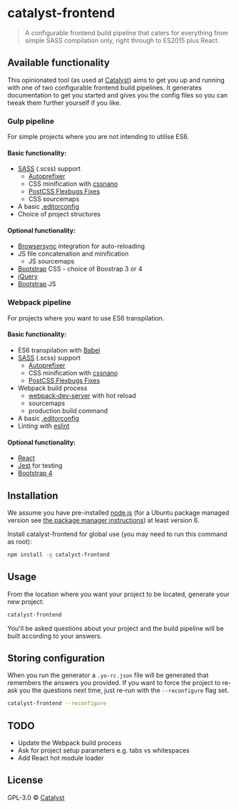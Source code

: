 # catalyst-frontend
> A configurable frontend build pipeline that caters for everything from simple SASS compilation only, right through to ES2015 plus React.

## Available functionality

This opinionated tool (as used at [Catalyst](http://catalyst.net.nz/)) aims to
get you up and running with one of two configurable frontend build pipelines. It
generates documentation to get you started and gives you the config files so you
can tweak them further yourself if you like.

### Gulp pipeline

For simple projects where you are not intending to utilise ES6.

#### Basic functionality:

* [SASS](http://sass-lang.com/) (.scss) support
  - [Autoprefixer](https://github.com/postcss/autoprefixer#autoprefixer-)
  - CSS minification with [cssnano](http://cssnano.co/)
  - [PostCSS Flexbugs Fixes](https://github.com/luisrudge/postcss-flexbugs-fixes)
  - CSS sourcemaps
* A basic [.editorconfig](http://editorconfig.org/)
* Choice of project structures

#### Optional functionality:

* [Browsersync](https://browsersync.io/) integration for auto-reloading
* JS file concatenation and minification
  - JS sourcemaps
* [Bootstrap](http://getbootstrap.com/) CSS - choice of Boostrap 3 or 4
* [jQuery](https://jquery.com/)
* [Bootstrap](http://getbootstrap.com/) JS

### Webpack pipeline

For projects where you want to use ES6 transpilation.

#### Basic functionality:

* ES6 transpilation with [Babel](https://babeljs.io/)
* [SASS](http://sass-lang.com/) (.scss) support
  - [Autoprefixer](https://github.com/postcss/autoprefixer#autoprefixer-)
  - CSS minification with [cssnano](http://cssnano.co/)
  - [PostCSS Flexbugs Fixes](https://github.com/luisrudge/postcss-flexbugs-fixes)
* Webpack build process
  - [webpack-dev-server](https://webpack.github.io/docs/webpack-dev-server.html) with hot reload
  - sourcemaps
  - production build command
* A basic [.editorconfig](http://editorconfig.org/)
* Linting with [eslint](https://eslint.org/)

#### Optional functionality:

* [React](https://facebook.github.io/react/)
* [Jest](https://facebook.github.io/jest/) for testing
* [Bootstrap 4](http://getbootstrap.com/)

## Installation

We assume you have pre-installed [node.js](https://nodejs.org/en/download/) (for
a Ubuntu package managed version see [the package manager
instructions](https://nodejs.org/en/download/package-manager/#debian-and-ubuntu-based-linux-distributions))
at least version 6.

Install catalyst-frontend for global use (you may need to run this command as
root):

```bash
npm install -g catalyst-frontend
```

## Usage

From the location where you want your project to be located, generate your new
project:

```bash
catalyst-frontend
```

You'll be asked questions about your project and the build pipeline will be
built according to your answers.

## Storing configuration

When you run the generator a `.yo-rc.json` file will be generated that remembers
the answers you provided. If you want to force the project to re-ask you the
questions next time, just re-run with the `--reconfigure` flag set.

```bash
catalyst-frontend --reconfigure
```

## TODO

* Update the Webpack build process
* Ask for project setup parameters e.g. tabs vs whitespaces
* Add React hot module loader

## License

GPL-3.0 © [Catalyst](https://catalyst.net.nz/)
